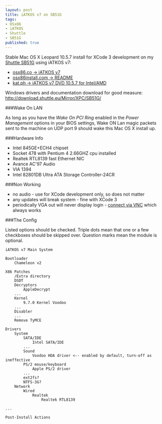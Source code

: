 ```yaml
---
layout: post
title: iATKOS v7 on SB51G
tags:
- OSx86
- iATKOS
- Shuttle
- SB51G
published: true
---
```

Stable Mac OS X Leopard 10.5.7 install for XCode 3 development on my
[Shuttle SB51G](http://www.shuttle.eu/_archive/older/en/sb51g.htm)
using iATKOS v7:

- [osx86.co -> iATKOS v7](http://osx86.co/f36/iatkos-v7-t3199/)
- [osx86install.com -> README](http://www.osx86install.com/support/38-iatkos-v7-readme.html)
- [kat.ph -> iATKOS v7 DVD 10.5.7 for Intel/AMD](http://kat.ph/iatkos-v7-dvd-10-5-7-for-intel-amd-t2718902.html)

Windows drivers and documentation download for good measure: <http://download.shuttle.eu/Mirror/XPC/SB51G/>


###Wake On LAN

As long as you have the _Wake On PCI Ring_ enabled in the _Power Management_ options
in your BIOS settings, Wake ON Lan magic packets sent to the machine on UDP port 9
should wake this Mac OS X install up.


###Hardware Info

- Intel 845GE+ECH4 chipset
- Socket 478 with Pentium 4 2.66GHZ cpu installed
- Realtek RTL8139 fast Ethernet NIC
- Avance AC'97 Audio
- VIA 1394
- Intel 82801DB Ultra ATA Storage Controller-24CR


###Non Working

- no audio - use for XCode development only, so does not matter
- any updates will break system - fine with XCode 3
- periodically VGA out will never display login - [connect via VNC](http://lifehacker.com/319528/remote-control-leopard-with-tightvnc) which always works


###The Config

Listed options should be checked. Triple dots mean that one or a few
checkboxes should be skipped over. Question marks mean the module is optional.

    iATKOS v7 Main System
    
    Bootloader
        Chameleon v2
    
    X86 Patches
        /Extra directory
        DSDT
        Decryptors
            AppleDecrypt
        ...
        Kernel
            9.7.0 Kernel Voodoo
        ...
        Disabler
        ...
        Remove TyMCE
    
    Drivers
        System
            SATA/IDE
                Intel SATA/IDE
            ...
            Sound
                Voodoo HDA driver <-- enabled by default, turn-off as ineffective
            PS/2 mouse/keyboard
                Apple PS/2 driver
            ...
            ext2fs?
            NTFS-3G?
        Network
            Wired
                Realtek
                    Realtek RTL8139
    
    ...
    
    Post-Install Actions
